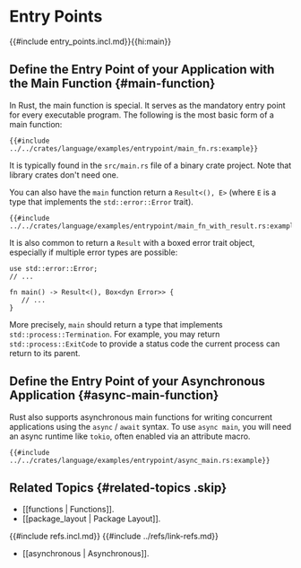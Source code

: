 # Entry Points

{{#include entry_points.incl.md}}{{hi:main}}

## Define the Entry Point of your Application with the Main Function {#main-function}

In Rust, the main function is special. It serves as the mandatory entry point for every executable program.
The following is the most basic form of a main function:

```rust,editable
{{#include ../../crates/language/examples/entrypoint/main_fn.rs:example}}
```

It is typically found in the `src/main.rs` file of a binary crate project. Note that library crates don't need one.

You can also have the `main` function return a `Result<(), E>` (where `E` is a type that implements the `std::error::Error` trait).

```rust,editable
{{#include ../../crates/language/examples/entrypoint/main_fn_with_result.rs:example}}
```

It is also common to return a `Result` with a boxed error trait object, especially if multiple error types are possible:

```rust,noplayground
use std::error::Error;
// ...

fn main() -> Result<(), Box<dyn Error>> {
   // ...
}
```

More precisely, `main` should return a type that implements `std::process::Termination`. For example, you may return `std::process::ExitCode` to provide a status code the current process can return to its parent.

## Define the Entry Point of your Asynchronous Application {#async-main-function}

Rust also supports asynchronous main functions for writing concurrent applications using the `async` / `await` syntax. To use `async main`, you will need an async runtime like `tokio`, often enabled via an attribute macro.

```rust,editable
{{#include ../../crates/language/examples/entrypoint/async_main.rs:example}}
```

## Related Topics {#related-topics .skip}

- [[functions | Functions]].
- [[package_layout | Package Layout]].

{{#include refs.incl.md}}
{{#include ../refs/link-refs.md}}

<div class="hidden">

- [[asynchronous | Asynchronous]].

</div>
